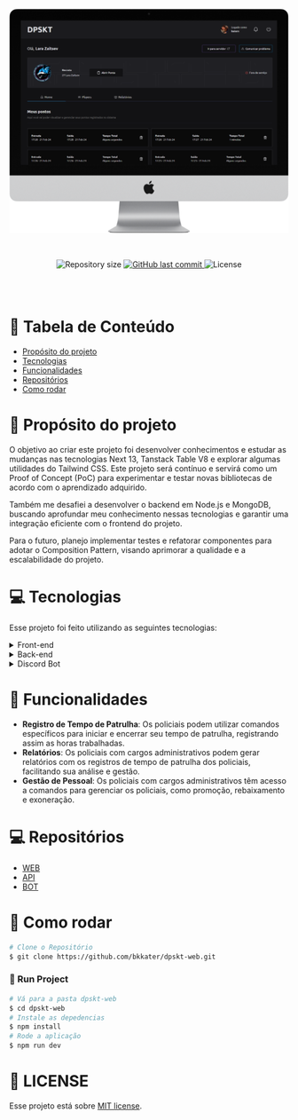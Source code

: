 <p align="center">
   <img src=".github/mockup.png" />
</p>

<br />

<p align="center">	
  
  <img alt="Repository size" src="https://img.shields.io/github/repo-size/bkkater/dpskt-web?color=6CBAD9&style=for-the-badge">

  <a href="https://github.com/bkkater/dpskt-web/commits/master">
    <img alt="GitHub last commit" src="https://img.shields.io/github/last-commit/bkkater/dpskt-web?color=6CBAD9&style=for-the-badge">
  </a> 
  
  <img alt="License" src="https://img.shields.io/badge/license-MIT-6CBAD9?style=for-the-badge">
</p>

<br />
<br />


# :pushpin: Tabela de Conteúdo

* [Propósito do projeto](#closed_book-propósito-do-projeto)
* [Tecnologias](#computer-tecnologias)
* [Funcionalidades](#rocket-funcionalidades)
* [Repositórios](#computer-repositórios)
* [Como rodar](#construction_worker-como-rodar)

# :closed_book: Propósito do projeto

O objetivo ao criar este projeto foi desenvolver conhecimentos e estudar as mudanças nas tecnologias Next 13, Tanstack Table V8 e explorar algumas utilidades do Tailwind CSS. Este projeto será contínuo e servirá como um Proof of Concept (PoC) para experimentar e testar novas bibliotecas de acordo com o aprendizado adquirido. 

Também me desafiei a desenvolver o backend em Node.js e MongoDB, buscando aprofundar meu conhecimento nessas tecnologias e garantir uma integração eficiente com o frontend do projeto.

Para o futuro, planejo implementar testes e refatorar componentes para adotar o Composition Pattern, visando aprimorar a qualidade e a escalabilidade do projeto.


# :computer: Tecnologias

Esse projeto foi feito utilizando as seguintes tecnologias:
<details>
  <summary>Front-end</summary>

-   [React](https://pt-br.reactjs.org/)
-   [Next.js](https://nextjs.org/)
-   [Tailwind CSS](https://tailwindcss.com/)
-   [Next-Auth](https://next-auth.js.org/)
-   [React Hook Form](https://react-hook-form.com/)
-   [Axios](https://www.npmjs.com/package/axios)
-   [Date-fns](https://date-fns.org/)
-   [Yup](https://www.npmjs.com/package/yup)
-   [Ant Design (Antd)](https://ant.design/)

</details>

<details>
  <summary>Back-end</summary>

-   [Express](https://expressjs.com/)
-   [Mongoose](https://mongoosejs.com/)

</details>

<details>
  <summary>Discord Bot</summary>

-   [Discord.js](https://discord.js.org/)

</details>

# :rocket: Funcionalidades

- **Registro de Tempo de Patrulha**: Os policiais podem utilizar comandos específicos para iniciar e encerrar seu tempo de patrulha, registrando assim as horas trabalhadas.
- **Relatórios**: Os policiais com cargos administrativos podem gerar relatórios com os registros de tempo de patrulha dos policiais, facilitando sua análise e gestão.
- **Gestão de Pessoal**: Os policiais com cargos administrativos têm acesso a comandos para gerenciar os policiais, como promoção, rebaixamento e exoneração.

# :computer: Repositórios
-   [WEB](https://github.com/bkkater/dpskt-web)
-   [API](https://github.com/bkkater/dpskt-api)
-   [BOT](https://github.com/bkkater/dpskt-bot)

# :construction_worker: Como rodar
```bash
# Clone o Repositório
$ git clone https://github.com/bkkater/dpskt-web.git
```

### 📱 Run Project

```bash
# Vá para a pasta dpskt-web
$ cd dpskt-web
# Instale as depedencias
$ npm install
# Rode a aplicação
$ npm run dev
```

# :closed_book: LICENSE

Esse projeto está sobre [MIT license](./LICENSE).


